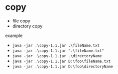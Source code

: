 # copy
- file copy
- directory copy

example
- `java -jar .\copy-1.1.jar .\fileName.txt`
- `java -jar .\copy-1.1.jar ".\fileName.txt"`
- `java -jar .\copy-1.1.jar .\directoryName`
- `java -jar .\copy-1.1.jar D:\foo\fileName.txt`
- `java -jar .\copy-1.1.jar D:\foo\directoryName`
